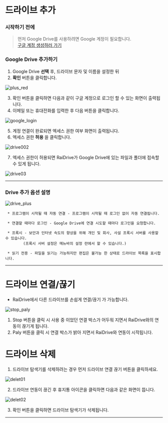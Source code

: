 # 드라이브 추가

### 시작하기 전에 
> 먼저 Google Drive를 사용하려면 Google 계정이 필요합니다.  
[구글 계정 생성하러 가기](https://support.google.com/accounts/answer/27441?hl=ko&ref_topic=3382296)  

### Google Drive 추가하기

1. Google Drive **선택** 후, 드라이브 문자 및 이름을 설정한 뒤  
2. **확인** 버튼을 클릭합니다.

![plus_red](/plus_red.jpg?raw=true)

3. 확인 버튼을 클릭하면 다음과 같이 구글 계정으로 로그인 할 수 있는 화면이 출력됩니다.
4. 이메일 또는 휴대전화를 입력한 후 다음 버튼을 클릭합니다.

![google_login](/goolge_login.jpg?raw=true)  

5. 계정 연결이 완료되면 엑세스 권한 여부 화면이 출력됩니다.
6. 엑세스 권한 **허용** 을 클릭합니다.

![drive002](/drive002.jpg?raw=true)

7. 엑세스 권한이 허용되면 RaiDrive가 Google Drive에 있는 파일과 폴더에 접속할 수 있게 됩니다.

![drive03](/drive03.jpg?raw=true)

---

### Drive 추가 옵션 설명

![drive_plus](/drive_plus.jpg?raw=treu)

~~~
 * 프로그램이 시작될 때 자동 연결 - 프로그램이 시작될 때 로그인 없이 자동 연결됩니다.

 * 연결할 때마다 로그인 - Google Drive에 연결 시도할 때마다 로그인을 요청합니다.

 * 프록시 - 보안과 인터넷 속도의 향상을 위해 개인 및 회사, 사설 프록시 서버를 사용할 수 있습니다. 
        (프록시 서버 설정은 메뉴바의 설정 란에서 할 수 있습니다.)

 * 읽기 전용 - 파일을 읽기는 가능하지만 편집은 불가능 한 상태로 드라이브 목록을 표시합니다.
 ~~~
 
---


# 드라이브 연결/끊기

- RaiDrive에서 다른 드라이브를 손쉽게 연결/끊기 가 가능합니다.

![stop_paly](/stop_play.jpg?raw=true)

1. Stop 버튼을 클릭 시 사용 중 이었던 연결 박스가 어두워 지면서 RaiDrive와의 연동이 끊기게 됩니다.  
2. Paly 버튼을 클릭 시 연결 박스가 밝아 지면서 RaiDrive와 연동이 시작됩니다.


# 드라이브 삭제

1. 드라이브 탐색기를 삭제하려는 경우 먼저 드라이브 연결 끊기 버튼을 클릭하세요.

![delet01](/delet01.jpg?raw=true)  

2. 드라이브 연동이 끊긴 후 휴지통 아이콘을 클릭하면 다음과 같은 화면이 뜹니다.

![delet02](/delet02.jpg?raw=true)  

03. 확인 버튼을 클릭하면 드라이브 탐색기가 삭제됩니다.


---






